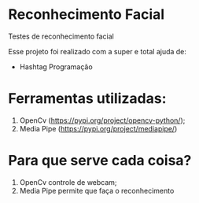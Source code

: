 # Reconhecimento Facial
Testes de reconhecimento facial

Esse projeto foi realizado com a super e total ajuda de:
* Hashtag Programação

# Ferramentas utilizadas:
1) OpenCv (https://pypi.org/project/opencv-python/);
2) Media Pipe (https://pypi.org/project/mediapipe/)

# Para que serve cada coisa?
1) OpenCv controle de webcam;
2) Media Pipe permite que faça o reconhecimento

